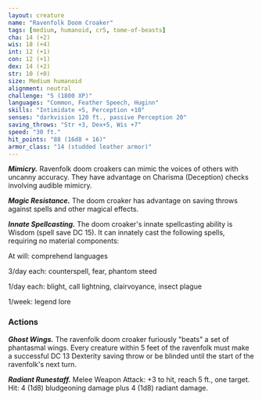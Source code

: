 ```yaml
---
layout: creature
name: "Ravenfolk Doom Croaker"
tags: [medium, humanoid, cr5, tome-of-beasts]
cha: 14 (+2)
wis: 18 (+4)
int: 12 (+1)
con: 12 (+1)
dex: 14 (+2)
str: 10 (+0)
size: Medium humanoid
alignment: neutral
challenge: "5 (1800 XP)"
languages: "Common, Feather Speech, Huginn"
skills: "Intimidate +5, Perception +10"
senses: "darkvision 120 ft., passive Perception 20"
saving_throws: "Str +3, Dex+5, Wis +7"
speed: "30 ft."
hit_points: "88 (16d8 + 16)"
armor_class: "14 (studded leather armor)"
---
```


***Mimicry.*** Ravenfolk doom croakers can mimic the voices of others with uncanny accuracy. They have advantage on Charisma (Deception) checks involving audible mimicry.

***Magic Resistance.*** The doom croaker has advantage on saving throws against spells and other magical effects.

***Innate Spellcasting.*** The doom croaker's innate spellcasting ability is Wisdom (spell save DC 15). It can innately cast the following spells, requiring no material components:

At will: comprehend languages

3/day each: counterspell, fear, phantom steed

1/day each: blight, call lightning, clairvoyance, insect plague

1/week: legend lore

### Actions

***Ghost Wings.*** The ravenfolk doom croaker furiously "beats" a set of phantasmal wings. Every creature within 5 feet of the ravenfolk must make a successful DC 13 Dexterity saving throw or be blinded until the start of the ravenfolk's next turn.

***Radiant Runestaff.*** Melee Weapon Attack: +3 to hit, reach 5 ft., one target. Hit: 4 (1d8) bludgeoning damage plus 4 (1d8) radiant damage.

